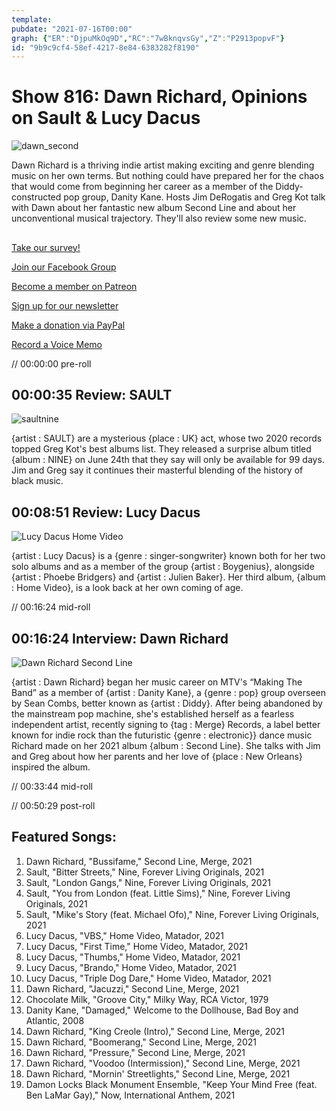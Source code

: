 ```yaml
---
template: 
pubdate: "2021-07-16T00:00"
graph: {"ER":"DjpuMkOq9D","RC":"7wBknqvsGy","Z":"P2913popvF"}
id: "9b9c9cf4-58ef-4217-8e84-6383282f8190"
---
```






# Show 816: Dawn Richard, Opinions on Sault & Lucy Dacus

![dawn_second](https://static.soundopinions.org/images/2021/dawn_richard.jpeg)

Dawn Richard is a thriving indie artist making exciting and genre blending music on her own terms. But nothing could have prepared her for the chaos that would come from beginning her career as a member of the Diddy-constructed pop group, Danity Kane. Hosts Jim DeRogatis and Greg Kot talk with Dawn about her fantastic new album Second Line and about her unconventional musical trajectory. They'll also review some new music.  



## 

[Take our survey!](https://bit.ly/3i4BWdinsn)

[Join our Facebook Group](https://bit.ly/3sivr9T)

[Become a member on Patreon](https://bit.ly/3slWZvc)

[Sign up for our newsletter](https://bit.ly/3eEvRnG)

[Make a donation via PayPal](https://bit.ly/3dmt9lU)

[Record a Voice Memo](https://bit.ly/2RyD5Ah)

// 00:00:00 pre-roll



## 00:00:35 Review: SAULT

![saultnine](https://static.soundopinions.org/images/2021/sault-nine.jpeg)

{artist : SAULT} are a mysterious {place : UK} act, whose two 2020 records topped Greg Kot's best albums list. They released a surprise album titled {album : NINE} on June 24th that they say will only be available for 99 days. Jim and Greg say it continues their masterful blending of the history of black music.



## 00:08:51 Review: Lucy Dacus

![Lucy Dacus Home Video](https://static.soundopinions.org/assets/816/ER12.jpg)

{artist : Lucy Dacus} is a {genre : singer-songwriter} known both for her two solo albums and as a member of the group {artist : Boygenius}, alongside {artist : Phoebe Bridgers} and {artist : Julien Baker}. Her third album, {album : Home Video}, is a look back at her own coming of age.

// 00:16:24 mid-roll



## 00:16:24 Interview: Dawn Richard

![Dawn Richard Second Line](https://static.soundopinions.org/assets/816/RC12.jpg)

{artist : Dawn Richard} began her music career on MTV's “Making The Band” as a member of {artist : Danity Kane}, a {genre : pop} group overseen by Sean Combs, better known as {artist : Diddy}. After being abandoned by the mainstream pop machine, she's established herself as a fearless independent artist, recently signing to {tag : Merge} Records, a label better known for indie rock than the futuristic {genre : electronic}} dance music Richard made on her 2021 album {album : Second Line}. She talks with Jim and Greg about how her parents and her love of {place : New Orleans} inspired the album.

// 00:33:44 mid-roll

// 00:50:29 post-roll



## Featured Songs:

1. Dawn Richard, "Bussifame," Second Line, Merge, 2021
2. Sault, "Bitter Streets," Nine, Forever Living Originals, 2021
3. Sault, "London Gangs," Nine, Forever Living Originals, 2021
4. Sault, "You from London (feat. Little Sims)," Nine, Forever Living Originals, 2021
5. Sault, "Mike's Story (feat. Michael Ofo)," Nine, Forever Living Originals, 2021
6. Lucy Dacus, "VBS," Home Video, Matador, 2021
7. Lucy Dacus, "First Time," Home Video, Matador, 2021
8. Lucy Dacus, "Thumbs," Home Video, Matador, 2021
9. Lucy Dacus, "Brando," Home Video, Matador, 2021
10. Lucy Dacus, "Triple Dog Dare," Home Video, Matador, 2021
11. Dawn Richard, "Jacuzzi," Second Line, Merge, 2021
12. Chocolate Milk, "Groove City," Milky Way, RCA Victor, 1979
13. Danity Kane, "Damaged," Welcome to the Dollhouse, Bad Boy and Atlantic, 2008
14. Dawn Richard, "King Creole (Intro)," Second Line, Merge, 2021
15. Dawn Richard, "Boomerang," Second Line, Merge, 2021
16. Dawn Richard, "Pressure," Second Line, Merge, 2021
17. Dawn Richard, "Voodoo (Intermission)," Second Line, Merge, 2021
18. Dawn Richard, "Mornin' Streetlights," Second Line, Merge, 2021
19. Damon Locks Black Monument Ensemble, "Keep Your Mind Free (feat. Ben LaMar Gay)," Now, International Anthem, 2021